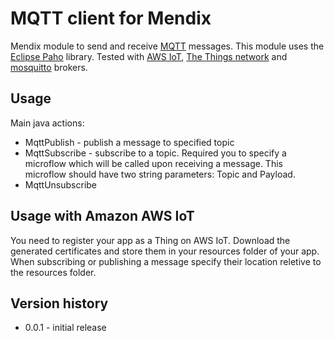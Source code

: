 # MQTT client for Mendix

Mendix module to send and receive [MQTT][1] messages. This module uses the [Eclipse Paho][3] library. 
Tested with [AWS IoT][5], [The Things network][4] and [mosquitto][2] brokers.

## Usage

Main java actions:

 * MqttPublish - publish a message to specified topic
 * MqttSubscribe - subscribe to a topic. Required you to specify a microflow which will be called upon receiving 
   a message. This microflow should have two string parameters: Topic and Payload.
 * MqttUnsubscribe
 
## Usage with Amazon AWS IoT
 
You need to register your app as a Thing on AWS IoT. Download the generated certificates and store them in your resources 
folder of your app. When subscribing or publishing a message specify their location reletive to the resources folder.

## Version history

 * 0.0.1 - initial release

 [1]: http://mqtt.org/
 [2]: http://mosquitto.org/
 [3]: http://www.eclipse.org/paho/
 [4]: http://thethingsnetwork.org/
 [5]: https://aws.amazon.com/iot/